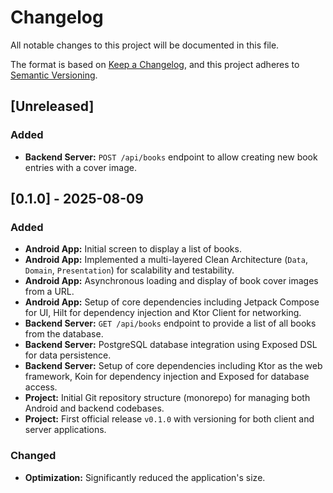 # Changelog

All notable changes to this project will be documented in this file.

The format is based on [Keep a Changelog](https://keepachangelog.com/en/1.1.0/),
and this project adheres to [Semantic Versioning](https://semver.org/spec/v2.0.0.html).

## [Unreleased]

### Added

- **Backend Server:** `POST /api/books` endpoint to allow creating new book entries with a cover image.

## [0.1.0] - 2025-08-09

### Added

- **Android App:** Initial screen to display a list of books.
- **Android App:** Implemented a multi-layered Clean Architecture (`Data`, `Domain`, `Presentation`) for scalability and testability.
- **Android App:** Asynchronous loading and display of book cover images from a URL.
- **Android App:** Setup of core dependencies including Jetpack Compose for UI, Hilt for dependency injection and Ktor Client for networking.
- **Backend Server:** `GET /api/books` endpoint to provide a list of all books from the database.
- **Backend Server:** PostgreSQL database integration using Exposed DSL for data persistence.
- **Backend Server:** Setup of core dependencies including Ktor as the web framework, Koin for dependency injection and Exposed for database access.
- **Project:** Initial Git repository structure (monorepo) for managing both Android and backend codebases.
- **Project:** First official release `v0.1.0` with versioning for both client and server applications.

### Changed

- **Optimization:** Significantly reduced the application's size.